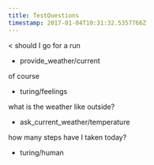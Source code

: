 ```yaml
---
title: TestQuestions
timestamp: 2017-01-04T10:31:32.5357766Z
---
```


< should I go for a run
* provide_weather/current

of course
* turing/feelings

what is the weather like outside?
* ask_current_weather/temperature

how many steps have I taken today?
* turing/human
